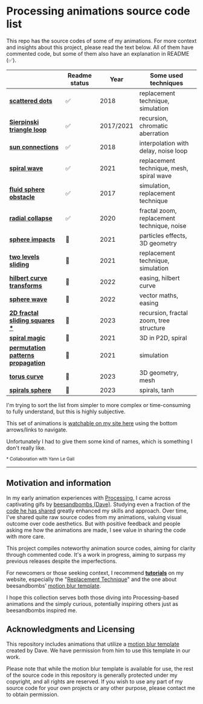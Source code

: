 # Processing animations source code list

This repo has the source codes of some of my animations. For more context and insights about this project, please read the text below. All of them have commented code, but some of them also have an explanation in README (✅).


|  | Readme status | Year | Some used techniques |
|-------------|--------|------|--------------------|
| [**scattered dots**](https://github.com/Bleuje/processing-animations-code/blob/main/code/scattereddots/) | ✅ | 2018 | replacement technique, simulation |
| [**Sierpinski triangle loop**](https://github.com/Bleuje/processing-animations-code/blob/main/code/sierpinskiloop/) | ✅ | 2017/2021 | recursion, chromatic aberration |
| [**sun connections**](https://github.com/Bleuje/processing-animations-code/blob/main/code/sunconnections/) | ✅ | 2018 | interpolation with delay, noise loop |
| [**spiral wave**](https://github.com/Bleuje/processing-animations-code/blob/main/code/spiralwave/) | ✅ | 2021 | replacement technique, mesh, spiral wave |
| [**fluid sphere obstacle**](https://github.com/Bleuje/processing-animations-code/blob/main/code/fluidsphereobstacle/) | ✅ | 2017 | simulation, replacement technique |
| [**radial collapse**](https://github.com/Bleuje/processing-animations-code/blob/main/code/radialcollapse/) | ✅ | 2020 | fractal zoom, replacement technique, noise |
| [**sphere impacts**](https://github.com/Bleuje/processing-animations-code/blob/main/code/sphereimpacts/) | 🚧 | 2021 | particles effects, 3D geometry |
| [**two levels sliding**](https://github.com/Bleuje/processing-animations-code/blob/main/code/twolevelssliding/) | 🚧 | 2021 | replacement technique, simulation |
| [**hilbert curve transforms**](https://github.com/Bleuje/processing-animations-code/blob/main/code/hilbertcurvetransforms/) | 🚧 | 2022 | easing, hilbert curve |
| [**sphere wave**](https://github.com/Bleuje/processing-animations-code/blob/main/code/spherewave/) | 🚧 | 2022 | vector maths, easing |
| [**2D fractal sliding squares** **\***](https://github.com/Bleuje/processing-animations-code/blob/main/code/fractalsliding2d/) | 🚧 | 2023 | recursion, fractal zoom, tree structure |
| [**spiral magic**](https://github.com/Bleuje/processing-animations-code/blob/main/code/spiralmagic/) | 🚧 | 2021 | 3D in P2D, spiral |
| [**permutation patterns propagation**](https://github.com/Bleuje/processing-animations-code/blob/main/code/permutationpatternspropagation/) | 🚧 | 2021 | simulation |
| [**torus curve**](https://github.com/Bleuje/processing-animations-code/blob/main/code/toruscurve/) | 🚧 | 2023 | 3D geometry, mesh |
| [**spirals sphere**](https://github.com/Bleuje/processing-animations-code/blob/main/code/spiralssphere/) | 🚧 | 2023 | spirals, tanh |


I'm trying to sort the list from simpler to more complex or time-consuming to fully understand, but this is highly subjective.

This set of animations is [watchable on my site here](https://bleuje.com/gifanimationsite/single/spiralssphere/) using the bottom arrows/links to navigate.

Unfortunately I had to give them some kind of names, which is something I don't really like.

<sub>\* Collaboration with Yann Le Gall</sub>

---

## Motivation and information

In my early animation experiences with [Processing](https://processing.org/), I came across captivating gifs by [beesandbombs (Dave)](https://beesandbombs.com/). Studying even a fraction of the [code he has shared](https://gist.github.com/beesandbombs) greatly enhanced my skills and approach. Over time, I've shared quite raw source codes from my animations, valuing visual outcome over code aesthetics. But with positive feedback and people asking me how the animations are made, I see value in sharing the code with more care.

This project compiles noteworthy animation source codes, aiming for clarity through commented code. It's a work in progress, aiming to surpass my previous releases despite the imperfections.

For newcomers or those seeking context, I recommend [**tutorials**](https://bleuje.com/tutorials/) on my website, especially the "[Replacement Technique](https://bleuje.com/tutorial4/)" and the one about beesandbombs' [motion blur template](https://bleuje.com/tutorial6/).

I hope this collection serves both those diving into Processing-based animations and the simply curious, potentially inspiring others just as beesandbombs inspired me.

## Acknowledgments and Licensing

This repository includes animations that utilize a [motion blur template](https://bleuje.com/tutorial6/) created by Dave. We have permission from him to use this template in our work.

Please note that while the motion blur template is available for use, the rest of the source code in this repository is generally protected under my copyright, and all rights are reserved. If you wish to use any part of my source code for your own projects or any other purpose, please contact me to obtain permission.
